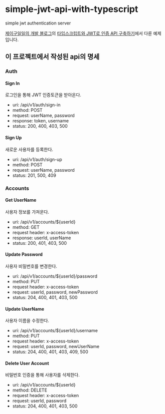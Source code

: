 # simple-jwt-api-with-typescript
simple jwt authentication server

[제이구일일의 개발 블로그](https://j911.me)의 [타입스크립트와 JWT로 인증 API 구축하기](https://j911.me/2018/09/build-jwt-auth-api-with-typescript.html)에서 다룬 예제입니다.

## 이 프로젝트에서 작성된 api의 명세

### Auth

#### Sign In
로그인을 통해 JWT 인증토큰을 받아온다.

- uri: /api/v1/auth/sign-in
- method: POST
- request: userName, password
- response: token, username
- status: 200, 400, 403, 500

#### Sign Up
새로운 사용자를 등록한다.

- uri: /api/v1/auth/sign-up
- method: POST
- request: userName, password
- status: 201, 500, 409

### Accounts

#### Get UserName
사용자 정보를 가져운다.

- uri: /api/v1/accounts/${userId}
- method: GET
- request header: x-access-token
- response: userId, userName
- status: 200, 401, 403, 500

#### Update Password
사용자 비밀번호를 변경한다.

- uri: /api/v1/accounts/${userId}/password
- method: PUT
- request header: x-access-token
- request: userId, password, newPassword
- status: 204, 400, 401, 403, 500

#### Update UserName
사용자 이름을 수정한다.

- uri: /api/v1/accounts/${userId}/username
- method: PUT
- request header: x-access-token
- request: userId, password, newUserName
- status: 204, 400, 401, 403, 409, 500

#### Delete User Account
비밀번호 인증을 통해 사용자를 삭제한다.

- uri: /api/v1/accounts/${userId}
- method: DELETE
- request header: x-access-token
- request: userId, password
- status: 204, 400, 401, 403, 500

